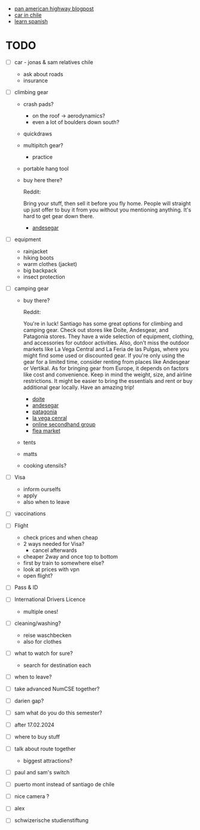   - [pan american highway blogpost](https://www.adventurism.tv/blog/2021/7/18/can-you-drive-a-car-from-north-america-to-south-america#:~:text=The%20official%20section%20from%20Laredo,of%2028%20days%20to%20complete.)
  - [car in chile](https://packtolife.com/how-to-buy-a-car-in-chile/)
  - [learn spanish](https://www.languagetransfer.org)


# TODO
- [ ] car   - jonas & sam relatives chile
  -  ask about roads
  - insurance
- [ ] climbing gear
  - crash pads?
    - on the roof -> aerodynamics?
    - even a lot of boulders down south?
  - quickdraws
  - multipitch gear?
    - practice
  - portable hang tool
  - buy here there?
  
    Reddit:
    
    Bring your stuff, then sell it before you fly home. People will straight up just offer to buy it from you without you mentioning anything. It's hard to get gear down there.
    
    - [andesegar](https://www.andesgear.cl/escalada)
      
- [ ] equipment
  - rainjacket
  - hiking boots
  - warm clothes (jacket)
  - big backpack
  - insect protection
- [ ] camping gear
  - buy there?
    
    Reddit:
    
    You're in luck! Santiago has some great options for climbing and camping gear. Check out stores like Doite, Andesgear, and Patagonia stores. They have a wide selection of equipment, clothing, and accessories for outdoor activities. Also, don't miss the outdoor markets like La Vega Central and La Feria de las Pulgas, where you might find some used or discounted gear. If you're only using the gear for a limited time, consider renting from places like Andesgear or Vertikal. As for bringing gear from Europe, it depends on factors like cost and convenience. Keep in mind the weight, size, and airline restrictions. It might be easier to bring the essentials and rent or buy additional gear locally. Have an amazing trip!
    
    - [doite](https://www.doite.cl)
    - [andesegar](https://www.andesgear.cl/)
    - [patagonia](https://cl.patagonia.com/)
    - [la vega cenral](https://vegacentral.cl/)
    - [online secondhand group](https://www.facebook.com/groups/153538008127131/)
    - [flea market](https://www.google.com/maps/uv?pb=!1s0x9662c3de067f9e81%3A0x58104f20771e69b0!3m1!7e115!4s%2Fmaps%2Fplace%2Fla%2Bferia%2Bde%2Blas%2Bpulgas%2Bchile%2Bsantiago%2F%40-33.4219193%2C-70.7412487%2C3a%2C75y%2C175.32h%2C90t%2Fdata%3D*213m4*211e1*213m2*211s8LCpUuClb4TesB60hkOlLw*212e0*214m2*213m1*211s0x9662c3de067f9e81%3A0x58104f20771e69b0%3Fsa%3DX!5sla%20feria%20de%20las%20pulgas%20chile%20santiago%20-%20Google%20Suche!15sCgIgAQ&imagekey=!1e2!2s8LCpUuClb4TesB60hkOlLw&hl=de&sa=X&ved=2ahUKEwi644aC_Z7_AhXf_7sIHc3kDgMQpx96BAhaEA0)


  - tents
  - matts
  - cooking utensils?
- [ ] Visa
  - inform ourselfs
  - apply
  - also when to leave
- [ ] vaccinations
- [ ] Flight
  - check prices and when cheap
  - 2 ways needed for Visa?
    - cancel afterwards
  - cheaper 2way and once top to bottom
  - first by train to somewhere else?
  - look at prices with vpn
  - open flight?
- [ ] Pass & ID
- [ ] International Drivers Licence
  - multiple ones!
- [ ] cleaning/washing?
  - reise waschbecken
  - also for clothes
- [ ] what to watch for sure?
  - search for destination each
- [ ] when to leave?
- [ ] take advanced NumCSE together?
- [ ] darien gap?
- [ ] sam what do you do this semester?
- [ ] after 17.02.2024
- [ ] where to buy stuff
- [ ] talk about route together
  - biggest attractions?
- [ ] paul and sam's switch
- [ ] puerto mont instead of santiago de chile
- [ ] nice camera ?
- [ ] alex
- [ ] schwizerische studienstiftung
